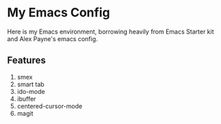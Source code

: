 # My Emacs Config

Here is my Emacs environment, borrowing heavily from Emacs Starter kit
and Alex Payne's emacs config.

## Features
1. smex
2. smart tab
3. ido-mode
4. ibuffer
5. centered-cursor-mode
6. magit
